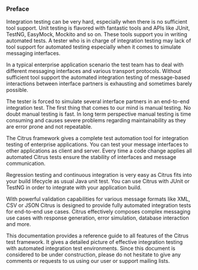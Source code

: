 ### Preface

Integration testing can be very hard, especially when there is no sufficient tool support. Unit testing is flavored with fantastic tools and APIs like JUnit, TestNG, EasyMock, Mockito and so on. These tools support you in writing automated tests. A tester who is in charge of integration testing may lack of tool support for automated testing especially when it comes to simulate messaging interfaces.

In a typical enterprise application scenario the test team has to deal with different messaging interfaces and various transport protocols. Without sufficient tool support the automated integration testing of message-based interactions between interface partners is exhausting and sometimes barely possible.

The tester is forced to simulate several interface partners in an end-to-end integration test. The first thing that comes to our mind is manual testing. No doubt manual testing is fast. In long term perspective manual testing is time consuming and causes severe problems regarding maintainability as they are error prone and not repeatable.

The Citrus framework gives a complete test automation tool for integration testing of enterprise applications. You can test your message interfaces to other applications as client and server. Every time a code change applies all automated Citrus tests ensure the stability of interfaces and message communication.

Regression testing and continuous integration is very easy as Citrus fits into your build lifecycle as usual Java unit test. You can use Citrus with JUnit or TestNG in order to integrate with your application build.

With powerful validation capabilities for various message formats like XML, CSV or JSON Citrus is designed to provide fully automated integration tests for end-to-end use cases. Citrus effectively composes complex messaging use cases with response generation, error simulation, database interaction and more.

This documentation provides a reference guide to all features of the Citrus test framework. It gives a detailed picture of effective integration testing with automated integration test environments. Since this document is considered to be under construction, please do not hesitate to give any comments or requests to us using our user or support mailing lists.
